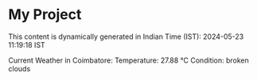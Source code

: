 # My Project

This content is dynamically generated in Indian Time (IST): 2024-05-23 11:19:18 IST


Current Weather in Coimbatore:
Temperature: 27.88 °C
Condition: broken clouds

